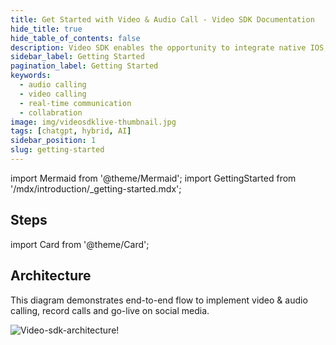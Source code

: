 ```yaml
---
title: Get Started with Video & Audio Call - Video SDK Documentation
hide_title: true
hide_table_of_contents: false
description: Video SDK enables the opportunity to integrate native IOS, Android & Web SDKs to add live video & audio conferencing to your applications.
sidebar_label: Getting Started
pagination_label: Getting Started
keywords:
  - audio calling
  - video calling
  - real-time communication
  - collabration
image: img/videosdklive-thumbnail.jpg
tags: [chatgpt, hybrid, AI]
sidebar_position: 1
slug: getting-started
---
```


import Mermaid from '@theme/Mermaid';
import GettingStarted from '/mdx/introduction/\_getting-started.mdx';

<GettingStarted title="Get Started with React Native" />

## Steps

import Card from '@theme/Card';

<div class="container guide-steps-block">
  <div class="row ">
    <div class="col col--6">
      <Card heading="1. Get your API key and Secret" link="/react-native/guide/video-and-audio-calling-api-sdk/signup-and-create-api" description="Generate your API key and Secret from Video SDK." />
    </div>
     <div class="col col--6">
      <Card heading="2. Client Setup for React Native" link="/react-native/guide/video-and-audio-calling-api-sdk/react-native-android-sdk" description="Easy to integrate SDK with cross-channel support." />
    </div>
  </div>
  <div class="row ">
   <div class="col col--6" >
      <Card heading="3. Authentication and Tokens" link="/react-native/guide/video-and-audio-calling-api-sdk/server-setup" description="Setup secured server authentication and authorization."  />
    </div>
    <div class="col col--6">
      <Card heading="4. Start a Voice / Video Call" link="/react-native/guide/video-and-audio-calling-api-sdk/quick-start" description="Get started with step by step guide of integrating Video SDK." />
    </div>
  </div>
  <div class="row ">
    <div class="col col--6">
      <Card heading="5. Basic Features" link="/react-native/guide/video-and-audio-calling-api-sdk/features/start-join-meeting" description="Explore basic features such as join, leave and customise." />
    </div>
   <div class="col col--6" >
      <Card heading="6. Advanced Features" link="/react-native/guide/video-and-audio-calling-api-sdk/features/recording-meeting" description="Explore advanced features such as screen sharing, recording and live streaming."  />
    </div>
  </div>
  <div class="row ">
    <div class="col col--6">
      <Card heading="7. Extras" link="/react-native/guide/video-and-audio-calling-api-sdk/extras/react-native-ios-screen-share" description="Share screen in native iOS" />
    </div>
  </div>
</div>

## Architecture

This diagram demonstrates end-to-end flow to implement video & audio calling, record calls and go-live on social media.

![Video-sdk-architecture!](/img/video-sdk-archietecture.svg)
